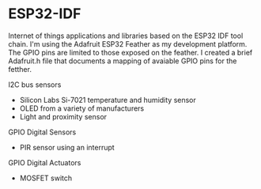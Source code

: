 # ESP32-IDF
Internet of things applications and libraries based on the ESP32 IDF tool chain. I'm using the Adafruit ESP32 Feather as my development platform. The GPIO pins are limited to those exposed on the feather. I created a brief Adafruit.h file that documents a mapping of avaiable GPIO pins for the fetther.

I2C bus sensors

- Silicon Labs Si-7021 temperature and humidity sensor
- OLED from a variety of manufacturers <coming>
- Light and proximity sensor <coming>

GPIO Digital Sensors

- PIR sensor using an interrupt

GPIO Digital Actuators

- MOSFET switch
